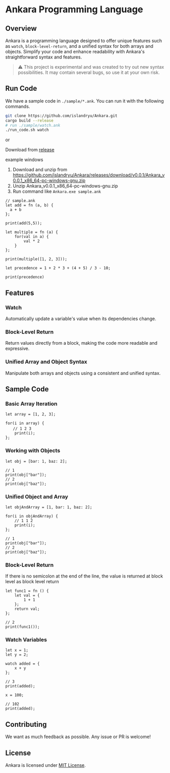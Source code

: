 # Ankara Programming Language

## Overview

Ankara is a programming language designed to offer unique features such as `watch`, `block-level-return`, and a unified syntax for both arrays and objects. Simplify your code and enhance readability with Ankara's straightforward syntax and features.

> :warning: This project is experimental and was created to try out new syntax possibilities. It may contain several bugs, so use it at your own risk.

## Run Code

We have a sample code in `./sample/*.ank`. You can run it with the following commands.

```bash
git clone https://github.com/islandryu/Ankara.git
cargo build --release
# run ./sample/watch.ank
./run_code.sh watch
```
or

Download from [release](https://github.com/islandryu/Ankara/releases/tag/v0.0.1)

example windows
1. Download and unzip from https://github.com/islandryu/Ankara/releases/download/v0.0.1/Ankara_v0.0.1_x86_64-pc-windows-gnu.zip
2. Unzip Ankara_v0.0.1_x86_64-pc-windows-gnu.zip
3. Run command like `Ankara.exe sample.ank`

```
// sample.ank
let add = fn (a, b) {
  a + b
};

print(add(5,5));

let multiple = fn (a) {
    for(val in a) {
        val * 2
    }
};

print(multiple([1, 2, 3]));

let precedence = 1 + 2 * 3 + (4 + 5) / 3 - 10;

print(precedence)
```

## Features

### Watch

Automatically update a variable's value when its dependencies change.

### Block-Level Return

Return values directly from a block, making the code more readable and expressive.

### Unified Array and Object Syntax

Manipulate both arrays and objects using a consistent and unified syntax.

## Sample Code

### Basic Array Iteration

```ankara
let array = [1, 2, 3];

for(i in array) {
　　// 1 2 3
    print(i);
};
```

### Working with Objects

```ankara
let obj = [bar: 1, baz: 2];

// 1
print(obj["bar"]);
// 2
print(obj["baz"]);
```

### Unified Object and Array

```ankara
let objAndArray = [1, bar: 1, baz: 2];

for(i in objAndArray) {
    // 1 1 2
    print(i);
};

// 1
print(obj["bar"]);
// 2
print(obj["baz"]);
```

### Block-Level Return
If there is no semicolon at the end of the line, the value is returned at block level as block level return
```ankara
let func1 = fn () {
    let val = {
        1 + 1
    };
    return val;
};

// 2
print(func1());
```

### Watch Variables

```ankara
let x = 1;
let y = 2;

watch added = {
    x + y
};

// 3
print(added);

x = 100;

// 102
print(added);
```

## Contributing

We want as much feedback as possible.
Any issue or PR is welcome!

## License

Ankara is licensed under [MIT License](#).
